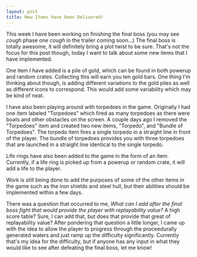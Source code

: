 ```yaml
---
layout: post
title: New Items have been Delivered!
---
```


This week I have been working on finishing the final boss (you may see *cough* phase one *cough* in the trailer coming soon...)  The final boss is totally awesome, it will definitely bring a plot twist to be sure.  That's not the focus for this post though, today I want to talk about some new items that I have implemented.

One item I have added is a pile of gold, which can be found in both powerup and random crates.  Collecting this will earn you ten gold bars.  One thing I'm thinking about though, is adding different variations to the gold piles as well as different icons to correspond.  This would add some variability which may be kind of neat.

I have also been playing around with torpedoes in the game.  Originally I had one item labeled "Torpedoes" which fired as many torpedoes as there were boats and other obstacles on the screen.  A couple days ago I removed the "Torpedoes" item and created two new items, "Torpedo", and "Bundle of Torpedoes".  The torpedo item fires a single torpedo in a straight line in front of the player.  The bundle of torpedoes provides you with three torpedoes that are launched in a straight line identical to the single torpedo.

Life rings have also been added to the game in the form of an item.  Currently, if a life ring is picked up from a powerup or random crate, it will add a life to the player.

Work is still being done to add the purposes of some of the other items in the game such as the iron shields and steel hull, but their abilities should be implemented within a few days.

There was a question that occurred to me, _What can I add after the final boss fight that would provide the player with replayability value?_ A high score table?  Sure, I can add that, but does that provide that great of replayability value?  After pondering that question a little longer, I came up with the idea to allow the player to progress through the proceedurally generated waters and just ramp up the difficulty significantly.  Currently that's my idea for the difficulty, but if anyone has any input in what they would like to see after defeating the final boss, let me know!

